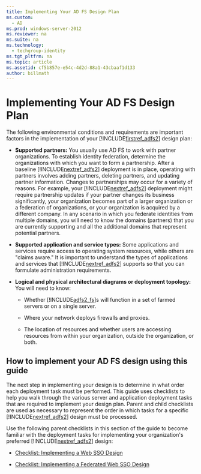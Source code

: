 ```yaml
---
title: Implementing Your AD FS Design Plan
ms.custom: 
  - AD
ms.prod: windows-server-2012
ms.reviewer: na
ms.suite: na
ms.technology: 
  - techgroup-identity
ms.tgt_pltfrm: na
ms.topic: article
ms.assetid: cf5b857e-e54c-4d2d-88a1-43cbaaf1d133
author: billmath
---
```

# Implementing Your AD FS Design Plan
The following environmental conditions and requirements are important factors in the implementation of your [!INCLUDE[firstref_adfs2](../Token/firstref_adfs2_md.md)] design plan:  
  
-   **Supported partners:** You usually use AD FS to work with partner organizations. To establish identity federation, determine the organizations with which you want to form a partnership. After a baseline [!INCLUDE[nextref_adfs2](../Token/nextref_adfs2_md.md)] deployment is in place, operating with partners involves adding partners, deleting partners, and updating partner information. Changes to partnerships may occur for a variety of reasons. For example, your [!INCLUDE[nextref_adfs2](../Token/nextref_adfs2_md.md)] deployment might require partnership updates if your partner changes its business significantly, your organization becomes part of a larger organization or a federation of organizations, or your organization is acquired by a different company. In any scenario in which you federate identities from multiple domains, you will need to know the domains \(partners\) that you are currently supporting and all the additional domains that represent potential partners.  
  
-   **Supported application and service types:** Some applications and services require access to operating system resources, while others are "claims aware." It is important to understand the types of applications and services that [!INCLUDE[nextref_adfs2](../Token/nextref_adfs2_md.md)] supports so that you can formulate administration requirements.  
  
-   **Logical and physical architectural diagrams or deployment topology:** You will need to know:  
  
    -   Whether [!INCLUDE[adfs2_fs](../Token/adfs2_fs_md.md)]s will function in a set of farmed servers or on a single server.  
  
    -   Where your network deploys firewalls and proxies.  
  
    -   The location of resources and whether users are accessing resources from within your organization, outside the organization, or both.  
  
## How to implement your AD FS design using this guide  
The next step in implementing your design is to determine in what order each deployment task must be performed. This guide uses checklists to help you walk through the various server and application deployment tasks that are required to implement your design plan. Parent and child checklists are used as necessary to represent the order in which tasks for a specific [!INCLUDE[nextref_adfs2](../Token/nextref_adfs2_md.md)] design must be processed.  
  
Use the following parent checklists in this section of the guide to become familiar with the deployment tasks for implementing your organization's preferred [!INCLUDE[nextref_adfs2](../Token/nextref_adfs2_md.md)] design:  
  
-   [Checklist: Implementing a Web SSO Design](../Topic/Checklist--Implementing-a-Web-SSO-Design.md)  
  
-   [Checklist: Implementing a Federated Web SSO Design](../Topic/Checklist--Implementing-a-Federated-Web-SSO-Design.md)  
  
